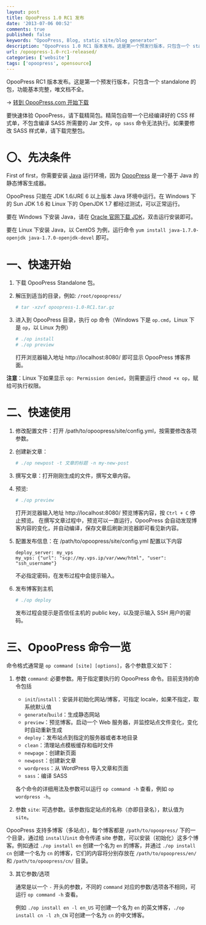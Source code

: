 ```yaml
---
layout: post
title: OpooPress 1.0 RC1 发布
date: '2013-07-06 00:52'
comments: true
published: false
keywords: "OpooPress, Blog, static site/blog generator"
description: "OpooPress 1.0 RC1 版本发布。这是第一个预发行版本，只包含一个 standalone 的包，功能基本完整，唯文档不全。"
url: /opoopress-1.0-rc1-released/
categories: ['website']
tags: ['opoopress', opensource]
---
```


OpooPress RC1 版本发布。这是第一个预发行版本，只包含一个 standalone 的包，功能基本完整，唯文档不全。

&rarr; [转到 OpooPress.com 开始下载](http://www.opoopress.com/zh/download/)

要快速体验 OpooPress，请下载精简包。精简包自带一个已经编译好的 CSS 样式单，不包含编译 SASS 所需要的 Jar 文件，`op sass` 命令无法执行。如果要修改 SASS 样式单，请下载完整包。
<!--more-->

# 〇、先决条件

First of first，你需要安装 [Java](/category/tech/java/) 运行环境，因为 [OpooPress](http://www.opoopress.com/) 是一个基于 Java 的静态博客生成器。

OpooPress 只能在 JDK 1.6/JRE 6 以上版本 Java 环境中运行。在 Windows 下的 Sun JDK 1.6 和 Linux 下的 OpenJDK 1.7 都经过测试，可以正常运行。

要在 Windows 下安装 Java，请在 [Oracle 官网下载 JDK](http://www.oracle.com/technetwork/cn/java/javase/downloads/jdk7-downloads-1880260-zhs.html)，双击运行安装即可。

要在 Linux 下安装 Java，以 CentOS 为例，运行命令 `yum install java-1.7.0-openjdk java-1.7.0-openjdk-devel` 即可。

# 一、快速开始

1. 下载 OpooPress Standalone 包。

2. 解压到适当的目录，例如: `/root/opoopress/`

	```bash
	# tar -xzvf opoopress-1.0-RC1.tar.gz
	```
3. 进入到 OpooPress 目录，执行 op 命令（Windows 下是 `op.cmd`，Linux 下是 `op`，以 Linux 为例）
	```bash
	# ./op install
	# ./op preview
	```
   打开浏览器输入地址 http://localhost:8080/ 即可显示 OpooPress 博客界面。

**注意**：Linux 下如果显示 `op: Permission denied`，则需要运行 `chmod +x op`，赋给可执行权限。  

<!--more-->

# 二、快速使用

1. 修改配置文件：打开 /path/to/opoopress/site/config.yml，按需要修改各项参数。

2. 创建新文章：
	```bash
	# ./op newpost -t 文章的标题 -n my-new-post
	```
3. 撰写文章：打开刚刚生成的文件，撰写文章内容。

4. 预览:
	```bash
	# ./op preview
  	```
   打开浏览器输入地址 http://localhost:8080/ 预览博客内容，按 `Ctrl + C` 停止预览。
   在撰写文章过程中，预览可以一直运行，OpooPress 会自动发现博客内容的变化，并自动编译，保存文章后刷新浏览器即可看见新内容。

5. 配置发布信息：在 /path/to/opoopress/site/config.yml 配置以下内容
	```
	deploy_server: my_vps
	my_vps: {"url": "scp://my.vps.ip/var/www/html", "user": "ssh_username"}
	```
   不必指定密码，在发布过程中会提示输入。
 
6. 发布博客到主机
	```bash
	# ./op deploy
  	```
   发布过程会提示是否信任主机的 public key，以及提示输入 SSH 用户的密码。
  

# 三、OpooPress 命令一览
   
命令格式通常是 `op command [site] [options]`，各个参数意义如下：

1. 参数 `command`: 必要参数。用于指定要执行的 OpooPress 命令。目前支持的命令包括 
	* `init`/`install`：安装并初始化网站/博客，可指定 locale，如果不指定，取系统默认值
	* `generate`/`build`：生成静态网站
	* `preview`：预览博客。启动一个 Web 服务器，并监控站点文件变化，变化时自动重新生成
	* `deploy`：发布站点到指定的服务器或者本地目录
	* `clean`：清理站点模板缓存和临时文件
	* `newpage`：创建新页面
	* `newpost`：创建新文章
	* `wordpress`：从 WordPress 导入文章和页面
	* `sass`：编译 SASS
   
   各个命令的详细用法及参数可以运行 `op command -h` 查看，例如 `op wordpress -h`。

2. 参数 `site`: 可选参数。该参数指定站点的名称（亦即目录名），默认值为 `site`。
  
  OpooPress 支持多博客（多站点），每个博客都是 `/path/to/opoopress/` 下的一个目录，通过给 `install`/`init` 命令传递 site 参数，可以安装（初始化）这多个博客。例如通过 `./op install en` 创建一个名为 `en` 的博客，并通过 `./op install cn` 创建一个名为 `cn` 的博客，它们的内容将分别存放在 `/path/to/opoopress/en/` 和 `/path/to/opoopress/cn/` 目录。
 
3. 其它参数/选项

   通常是以一个 `-` 开头的参数，不同的 `command` 对应的参数/选项各不相同，可运行 `op command -h` 查看。

   例如 `./op install en -l en_US` 可创建一个名为 `en` 的英文博客，`./op install cn -l zh_CN` 可创建一个名为 `cn` 的中文博客。






